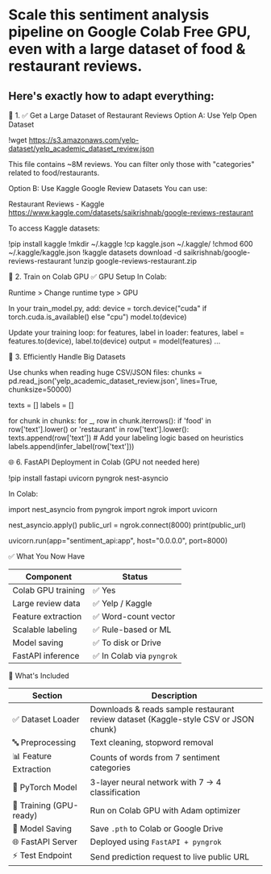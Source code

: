 # Scale this sentiment analysis pipeline on Google Colab Free GPU, even with a large dataset of food & restaurant reviews. 
## Here's exactly how to adapt everything:


🍔 1. ✅ Get a Large Dataset of Restaurant Reviews
Option A: Use Yelp Open Dataset

!wget https://s3.amazonaws.com/yelp-dataset/yelp_academic_dataset_review.json


This file contains ~8M reviews. You can filter only those with "categories" related to food/restaurants.

Option B: Use Kaggle Google Review Datasets
You can use:

Restaurant Reviews - Kaggle
https://www.kaggle.com/datasets/saikrishnab/google-reviews-restaurant


To access Kaggle datasets:

!pip install kaggle
!mkdir ~/.kaggle
!cp kaggle.json ~/.kaggle/
!chmod 600 ~/.kaggle/kaggle.json
!kaggle datasets download -d saikrishnab/google-reviews-restaurant
!unzip google-reviews-restaurant.zip


🧠 2. Train on Colab GPU
✅ GPU Setup
In Colab:

Runtime > Change runtime type > GPU


In your train_model.py, add:
device = torch.device("cuda" if torch.cuda.is_available() else "cpu")
model.to(device)


Update your training loop:
for features, label in loader:
    features, label = features.to(device), label.to(device)
    output = model(features)
    ...



🧪 3. Efficiently Handle Big Datasets

Use chunks when reading huge CSV/JSON files:
chunks = pd.read_json('yelp_academic_dataset_review.json', lines=True, chunksize=50000)

texts = []
labels = []

for chunk in chunks:
    for _, row in chunk.iterrows():
        if 'food' in row['text'].lower() or 'restaurant' in row['text'].lower():
            texts.append(row['text'])
            # Add your labeling logic based on heuristics
            labels.append(infer_label(row['text']))



🌐 6. FastAPI Deployment in Colab (GPU not needed here)

!pip install fastapi uvicorn pyngrok nest-asyncio


In Colab:

import nest_asyncio
from pyngrok import ngrok
import uvicorn

nest_asyncio.apply()
public_url = ngrok.connect(8000)
print(public_url)

uvicorn.run(app="sentiment_api:app", host="0.0.0.0", port=8000)



✅ What You Now Have


| Component          | Status                   |
| ------------------ | ------------------------ |
| Colab GPU training | ✅ Yes                    |
| Large review data  | ✅ Yelp / Kaggle          |
| Feature extraction | ✅ Word-count vector      |
| Scalable labeling  | ✅ Rule-based or ML       |
| Model saving       | ✅ To disk or Drive       |
| FastAPI inference  | ✅ In Colab via `pyngrok` |




🧠 What's Included

| Section                 | Description                                                                         |
| ----------------------- | ----------------------------------------------------------------------------------- |
| ✅ Dataset Loader        | Downloads & reads sample restaurant review dataset (Kaggle-style CSV or JSON chunk) |
| 🔤 Preprocessing        | Text cleaning, stopword removal                                                     |
| 📊 Feature Extraction   | Counts of words from 7 sentiment categories                                         |
| 🧠 PyTorch Model        | 3-layer neural network with 7 → 4 classification                                    |
| 🚀 Training (GPU-ready) | Run on Colab GPU with Adam optimizer                                                |
| 💾 Model Saving         | Save `.pth` to Colab or Google Drive                                                |
| 🌐 FastAPI Server       | Deployed using `FastAPI + pyngrok`                                                  |
| ⚡ Test Endpoint         | Send prediction request to live public URL                                          |




